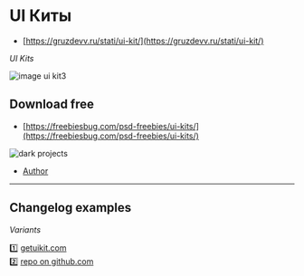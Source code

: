 # UI Киты

- [https://gruzdevv.ru/stati/ui-kit/](https://gruzdevv.ru/stati/ui-kit/)

_UI_ _Kits_

![image ui kit3](https://gruzdevv.ru/wp-content/uploads/2017/07/ui-kit3.jpg)

## Download free

- [https://freebiesbug.com/psd-freebies/ui-kits/](https://freebiesbug.com/psd-freebies/ui-kits/)

![dark projects](https://cdn.dribbble.com/users/30951/screenshots/2602088/attachments/521086/4_-_dark_projects.png)

- [Author](https://dribbble.com/JanLosert)

---

## Changelog examples

_Variants_

:one: [getuikit.com](https://getuikit.com/changelog) <br>
:two: [repo on github.com](https://github.com/uikit/uikit/blob/develop/CHANGELOG.md)